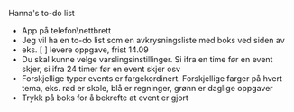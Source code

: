 Hanna's to-do list

- App på telefon\nettbrett
- Jeg vil ha en to-do list som en avkrysningsliste med boks ved siden av
- eks. [ ] levere oppgave, frist 14.09
- Du skal kunne velge varslingsinstillinger. Si ifra en time før en event skjer, si ifra 24 timer før en     event skjer osv
- Forskjellige typer events er fargekordinert. Forskjellige farger på hvert tema, eks. rød er skole, blå er   regninger, grønn er daglige oppgaver
- Trykk på boks for å bekrefte at event er gjort